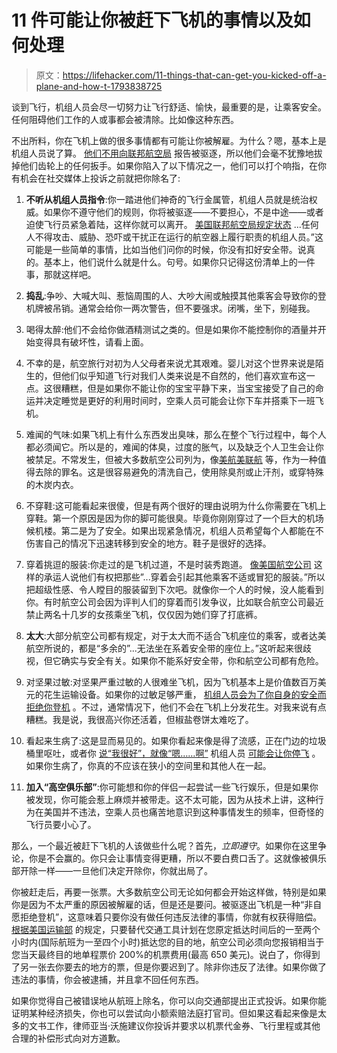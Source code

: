 # 11 件可能让你被赶下飞机的事情以及如何处理

> 原文：<https://lifehacker.com/11-things-that-can-get-you-kicked-off-a-plane-and-how-t-1793838725>

谈到飞行，机组人员会尽一切努力让飞行舒适、愉快，最重要的是，让乘客安全。任何阻碍他们工作的人或事都会被清除。比如像这种东西。



不出所料，你在飞机上做的很多事情都有可能让你被解雇。为什么？嗯，基本上是机组人员说了算。 [他们不用向联邦航空局](http://fortune.com/2016/05/11/airlines-kicked-off-passengers-rights/) 报告被驱逐，所以他们会毫不犹豫地拔掉他们齿轮上的任何扳手。如果你陷入了以下情况之一，他们可以打个响指，在你有机会在社交媒体上投诉之前就把你除名了:

1.  **不听从机组人员指令**:你一踏进他们神奇的飞行金属管，机组人员就是统治权威。如果你不遵守他们的规则，你将被驱逐——不要担心，不是中途——或者迫使飞行员紧急着陆，这样你就可以离开。 [美国联邦航空局规定状态](https://www.gpo.gov/fdsys/pkg/CFR-2011-title14-vol2/pdf/CFR-2011-title14-vol2-sec91-11.pdf) ...任何人不得攻击、威胁、恐吓或干扰正在运行的航空器上履行职责的机组人员。”这可能是一些简单的事情，比如当他们问你的时候，你没有扣好安全带。说真的。基本上，他们说什么就是什么。句号。如果你只记得这份清单上的一件事，那就这样吧。

2.  **捣乱**:争吵、大喊大叫、惹恼周围的人、大吵大闹或触摸其他乘客会导致你的登机牌被吊销。通常会给你一两次警告，但不要强求。闭嘴，坐下，别碰我。

3.  喝得太醉:他们不会给你做酒精测试之类的。但是如果你不能控制你的酒量并开始变得具有破坏性，请看上面。

4.  不幸的是，航空旅行对初为人父母者来说尤其艰难。婴儿对这个世界来说是陌生的，但他们似乎知道飞行对我们人类来说是不自然的，他们喜欢宣布这一点。这很糟糕，但是如果你不能让你的宝宝平静下来，当宝宝接受了自己的命运并决定睡觉是更好的利用时间时，空乘人员可能会让你下车并搭乘下一班飞机。

5.  难闻的气味:如果飞机上有什么东西发出臭味，那么在整个飞行过程中，每个人都必须闻它。所以是的，难闻的体臭，过度的胀气，以及缺乏个人卫生会让你被禁足。不常发生，但被大多数航空公司列为，像[美航](https://www.aa.com/i18n/customer-service/support/conditions-of-carriage.jsp#acceptanceofpassengers)[美联航](https://www.united.com/web/en-US/content/contract-of-carriage.aspx#sec21) 等，作为一种值得去除的罪名。这是很容易避免的清洗自己，使用除臭剂或止汗剂，或穿特殊的木炭内衣。

6.  不穿鞋:这可能看起来很傻，但是有两个很好的理由说明为什么你需要在飞机上穿鞋。第一个原因是因为你的脚可能很臭。毕竟你刚刚穿过了一个巨大的机场候机楼。第二是为了安全。如果出现紧急情况，机组人员希望每个人都能在不伤害自己的情况下迅速转移到安全的地方。鞋子是很好的选择。

7.  穿着挑逗的服装:你走过的是飞机过道，不是时装秀跑道。 [像美国航空公司](https://www.aa.com/i18n/customer-service/support/conditions-of-carriage.jsp#acceptanceofpassengers) 这样的承运人说他们有权把那些”...穿着会引起其他乘客不适或冒犯的服装。”所以把超级性感、令人瞠目的服装留到下次吧。就像你一个人的时候，没人能看到你。有时航空公司会因为评判人们的穿着而引发争议，比如联合航空公司最近禁止两名十几岁的女孩乘坐飞机，仅仅因为她们穿了打底裤。

8.  **太大**:大部分航空公司都有规定，对于太大而不适合飞机座位的乘客，或者达美航空所说的，都是“多余的”...无法坐在系着安全带的座位上。”这听起来很歧视，但它确实与安全有关。如果你不能系好安全带，你和航空公司都有危险。

9.  对坚果过敏:对坚果严重过敏的人很难坐飞机，因为飞机基本上是价值数百万美元的花生运输设备。如果你的过敏足够严重， [机组人员会为了你自身的安全而拒绝你登机](https://www.smartertravel.com/2017/01/26/allergic-nuts-shhhh-dont-tell-airline/) 。不过，通常情况下，他们不会在飞机上分发花生。对我来说有点糟糕。我是说，我很高兴你还活着，但椒盐卷饼太难吃了。

10.  看起来生病了:这是显而易见的。如果你看起来像是得了流感，正在门边的垃圾桶里呕吐，或者你 [说“我很好”，就像“嗯……啊”](https://www.youtube.com/watch?v=kKiYSyv8mAo) 机组人员 [可能会让你停飞](http://abcnews.go.com/Travel/10-things-kicked-off-plane/story?id=14674939) 。如果你生病了，你真的不应该在狭小的空间里和其他人在一起。

11.  **加入“高空俱乐部”**:你可能想和你的伴侣一起尝试一些飞行娱乐，但是如果你被发现，你可能会惹上麻烦并被带走。这不太可能，因为从技术上讲，这种行为在美国并不违法，空乘人员也痛苦地意识到这种事情发生的频率，但奇怪的飞行员要小心了。

那么，一个最近被赶下飞机的人该做些什么呢？首先，*立即遵守*。如果你在这里争论，你是不会赢的。你只会让事情变得更糟，所以不要白费口舌了。这就像被俱乐部开除一样——一旦他们决定开除你，你就出局了。

你被赶走后，再要一张票。大多数航空公司无论如何都会开始这样做，特别是如果你是因为不太严重的原因被解雇的话，但是还是要问。被驱逐出飞机是一种“非自愿拒绝登机”，这意味着只要你没有做任何违反法律的事情，你就有权获得赔偿。 [根据美国运输部](https://www.transportation.gov/airconsumer/fly-rights) 的规定，只要替代交通工具计划在您原定抵达时间后的一至两个小时内(国际航班为一至四个小时)抵达您的目的地，航空公司必须向您报销相当于您当天最终目的地单程票价 200%的机票费用(最高 650 美元)。说白了，你得到了另一张去你要去的地方的票，但是你要迟到了。除非你违反了法律。如果你做了违法的事情，你会被逮捕，并且拿不回任何东西。

如果你觉得自己被错误地从航班上除名，你可以向交通部提出正式投诉。如果你能证明某种经济损失，你也可以尝试向小额索赔法庭打官司。但如果这看起来像是太多的文书工作，律师亚当·沃施建议你投诉并要求以机票代金券、飞行里程或其他合理的补偿形式向对方道歉。